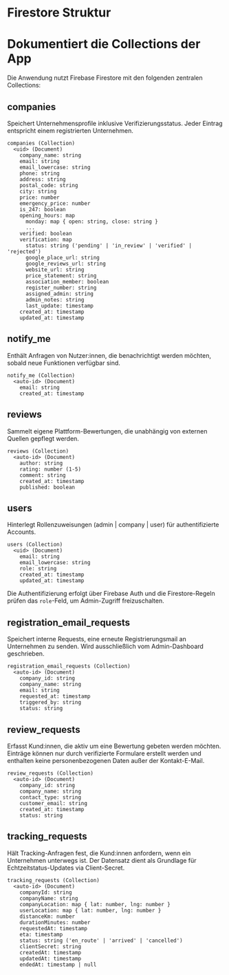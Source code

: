 # Firestore Struktur
# Dokumentiert die Collections der App

Die Anwendung nutzt Firebase Firestore mit den folgenden zentralen Collections:

## companies

Speichert Unternehmensprofile inklusive Verifizierungsstatus. Jeder Eintrag entspricht einem registrierten Unternehmen.

```text
companies (Collection)
  <uid> (Document)
    company_name: string
    email: string
    email_lowercase: string
    phone: string
    address: string
    postal_code: string
    city: string
    price: number
    emergency_price: number
    is_247: boolean
    opening_hours: map
      monday: map { open: string, close: string }
      ...
    verified: boolean
    verification: map
      status: string ('pending' | 'in_review' | 'verified' | 'rejected')
      google_place_url: string
      google_reviews_url: string
      website_url: string
      price_statement: string
      association_member: boolean
      register_number: string
      assigned_admin: string
      admin_notes: string
      last_update: timestamp
    created_at: timestamp
    updated_at: timestamp
```

## notify_me

Enthält Anfragen von Nutzer:innen, die benachrichtigt werden möchten, sobald neue Funktionen verfügbar sind.

```text
notify_me (Collection)
  <auto-id> (Document)
    email: string
    created_at: timestamp
```

## reviews

Sammelt eigene Plattform-Bewertungen, die unabhängig von externen Quellen gepflegt werden.

```text
reviews (Collection)
  <auto-id> (Document)
    author: string
    rating: number (1-5)
    comment: string
    created_at: timestamp
    published: boolean
```

## users

Hinterlegt Rollenzuweisungen (admin | company | user) für authentifizierte Accounts.

```text
users (Collection)
  <uid> (Document)
    email: string
    email_lowercase: string
    role: string
    created_at: timestamp
    updated_at: timestamp
```

Die Authentifizierung erfolgt über Firebase Auth und die Firestore-Regeln prüfen das `role`-Feld, um Admin-Zugriff freizuschalten.

## registration_email_requests

Speichert interne Requests, eine erneute Registrierungsmail an Unternehmen zu senden. Wird ausschließlich vom Admin-Dashboard geschrieben.

```text
registration_email_requests (Collection)
  <auto-id> (Document)
    company_id: string
    company_name: string
    email: string
    requested_at: timestamp
    triggered_by: string
    status: string
```

## review_requests

Erfasst Kund:innen, die aktiv um eine Bewertung gebeten werden möchten. Einträge können nur durch verifizierte Formulare erstellt werden und enthalten keine personenbezogenen Daten außer der Kontakt-E-Mail.

```text
review_requests (Collection)
  <auto-id> (Document)
    company_id: string
    company_name: string
    contact_type: string
    customer_email: string
    created_at: timestamp
    status: string
```

## tracking_requests

Hält Tracking-Anfragen fest, die Kund:innen anfordern, wenn ein Unternehmen unterwegs ist. Der Datensatz dient als Grundlage für Echtzeitstatus-Updates via Client-Secret.

```text
tracking_requests (Collection)
  <auto-id> (Document)
    companyId: string
    companyName: string
    companyLocation: map { lat: number, lng: number }
    userLocation: map { lat: number, lng: number }
    distanceKm: number
    durationMinutes: number
    requestedAt: timestamp
    eta: timestamp
    status: string ('en_route' | 'arrived' | 'cancelled')
    clientSecret: string
    createdAt: timestamp
    updatedAt: timestamp
    endedAt: timestamp | null
```
